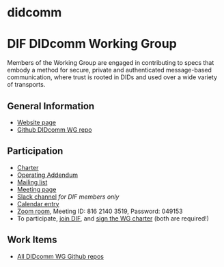 # didcomm

# DIF DIDcomm Working Group

Members of the Working Group are engaged in contributing to specs that embody a method for secure, private and authenticated message-based communication, where trust is rooted in DIDs and used over a wide variety of transports.

## General Information

- [Website page](https://identity.foundation/working-groups/did-comm.html)
- [Github DIDcomm WG repo](https://github.com/decentralized-identity/didcomm)


## Participation

- [Charter](https://github.com/decentralized-identity/org/blob/master/Org%20documents/WG%20documents/DIF_DIDcomm_WG_Charter_v1.pdf)
- [Operating Addendum](https://github.com/decentralized-identity/org/blob/master/Org%20documents/WG%20documents/DIF_DIDcomm_WG_Operating_Addendum_v1.pdf)
- [Mailing list](https://lists.identity.foundation/g/didcomm-wg)
- [Meeting page](https://github.com/decentralized-identity/didcomm/blob/main/agenda.md)
- [Slack channel](https://difdn.slack.com/archives/CRMKSUE8M) *for DIF members only*
- [Calendar entry](https://calendar.google.com/event?action=TEMPLATE&tmeid=dHVmZWYxaXBzY2ZnaWk1MGhqN2NsdjYxc21fMjAyMDExMDlUMjAwMDAwWiBkZWNlbnRyYWxpemVkLmlkZW50aXR5QG0&tmsrc=decentralized.identity%40gmail.com&scp=ALL)
- [Zoom room](https://us02web.zoom.us/j/81621403519?pwd=TXJqMWcvYjlQcjhJVzJ0b2FpSGU2UT09), Meeting ID: 816 2140 3519, Password: 049153
- To participate, [join DIF](https://identity.foundation/join), and [sign the WG charter](https://bit.ly/DIF-WG-select1) (both are required!)

## Work Items

- [All DIDcomm WG Github repos](https://github.com/decentralized-identity?q=wg-didcomm&type=&language=)
